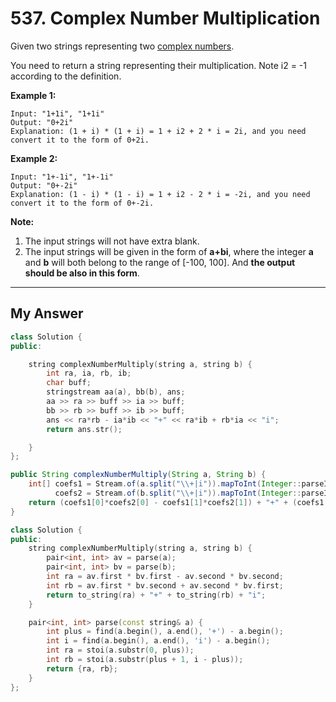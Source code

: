 # 537. Complex Number Multiplication

Given two strings representing two [complex numbers](https://en.wikipedia.org/wiki/Complex_number).

You need to return a string representing their multiplication. Note i2 = -1 according to the definition.

**Example 1:**

```
Input: "1+1i", "1+1i"
Output: "0+2i"
Explanation: (1 + i) * (1 + i) = 1 + i2 + 2 * i = 2i, and you need convert it to the form of 0+2i.
```



**Example 2:**

```
Input: "1+-1i", "1+-1i"
Output: "0+-2i"
Explanation: (1 - i) * (1 - i) = 1 + i2 - 2 * i = -2i, and you need convert it to the form of 0+-2i.
```



**Note:**

1. The input strings will not have extra blank.
2. The input strings will be given in the form of **a+bi**, where the integer **a** and **b** will both belong to the range of [-100, 100]. And **the output should be also in this form**.



------



## My Answer

```c++
class Solution {
public:

    string complexNumberMultiply(string a, string b) {
        int ra, ia, rb, ib;
        char buff;
        stringstream aa(a), bb(b), ans;
        aa >> ra >> buff >> ia >> buff;
        bb >> rb >> buff >> ib >> buff;
        ans << ra*rb - ia*ib << "+" << ra*ib + rb*ia << "i";
        return ans.str();

    }
};
```





```java
public String complexNumberMultiply(String a, String b) {
    int[] coefs1 = Stream.of(a.split("\\+|i")).mapToInt(Integer::parseInt).toArray(), 
          coefs2 = Stream.of(b.split("\\+|i")).mapToInt(Integer::parseInt).toArray();
    return (coefs1[0]*coefs2[0] - coefs1[1]*coefs2[1]) + "+" + (coefs1[0]*coefs2[1] + coefs1[1]*coefs2[0]) + "i";
}
```

  

```c++
class Solution {
public:
    string complexNumberMultiply(string a, string b) {
        pair<int, int> av = parse(a);
        pair<int, int> bv = parse(b);
        int ra = av.first * bv.first - av.second * bv.second;
        int rb = av.first * bv.second + av.second * bv.first;
        return to_string(ra) + "+" + to_string(rb) + "i";
    }

    pair<int, int> parse(const string& a) {
        int plus = find(a.begin(), a.end(), '+') - a.begin();
        int i = find(a.begin(), a.end(), 'i') - a.begin();
        int ra = stoi(a.substr(0, plus));
        int rb = stoi(a.substr(plus + 1, i - plus));
        return {ra, rb};
    }
};
```

